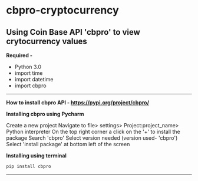 # cbpro-cryptocurrency
Using Coin Base API 'cbpro' to view crytocurrency values 
----------------------------------------------------------------------
**Required -**
- Python 3.0 
- import time
- import datetime
- import cbpro
----------------------------------------------------------------------

**How to install cbpro API  -  https://pypi.org/project/cbpro/**

**Installing cbpro using Pycharm**

Create a new project
Navigate to file> settings> Project:project_name> Python interpreter
On the top right corner a click on the '+' to install the package
Search 'cbpro'
Select version needed (version used- 'cbpro')
Select 'install package' at bottom left of the screen


**Installing using terminal** 

`pip install cbpro`


-----------------------------------------------------------------------

